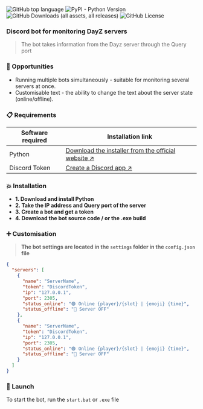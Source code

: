 ![GitHub top language](https://img.shields.io/github/languages/top/cyrax-dev/crxsnake) ![PyPI - Python Version](https://img.shields.io/badge/python-3.10%2B-blue) ![GitHub Downloads (all assets, all releases)](https://img.shields.io/github/downloads/cyrax-dev/crxsnake/total) ![GitHub License](https://img.shields.io/github/license/cyrax-dev/crxsnake)

### Discord bot for monitoring DayZ servers
> The bot takes information from the Dayz server through the Query port

### 🚀 Opportunities
- Running multiple bots simultaneously - suitable for monitoring several servers at once.
- Customisable text - the ability to change the text about the server state (online/offline).

### 📋 Requirements
| Software required | Installation link |
| ------ | ------ |
| Python | [Download the installer from the official website ↗](https://www.python.org/ftp/python/3.12.7/python-3.12.7-amd64.exe)|
| Discord Token | [Create a Discord app ↗](https://discord.com/developers/applications/)|

### 💥 Installation
- **1. Download and install Python**
- **2. Take the IP address and Query port of the server**
- **3. Create a bot and get a token**
- **4. Download the bot source code / or the .exe build**

### ➕  Customisation
> **The bot settings are located in the `settings` folder in the `config.json` file**
```json
{
  "servers": [
    {
      "name": "ServerName",
      "token": "DiscordToken",
      "ip": "127.0.0.1",
      "port": 2305,
      "status_online": "🟢 Online {player}/{slot} | {emoji} {time}",
      "status_offline": "🔴 Server OFF"
    },
    {
      "name": "ServerName",
      "token": "DiscordToken",
      "ip": "127.0.0.1",
      "port": 2305,
      "status_online": "🟢 Online {player}/{slot} | {emoji} {time}",
      "status_offline": "🔴 Server OFF"
    }
  ]
}
```

### 🎉 Launch
To start the bot, run the `start.bat` or `.exe` file
